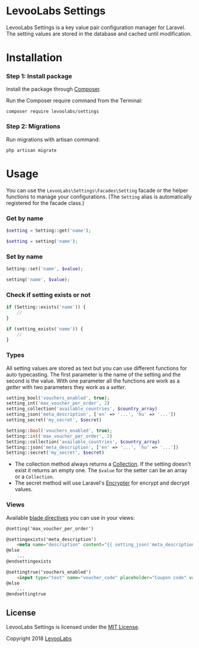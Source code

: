 # LevooLabs Settings

LevooLabs Settings is a key value pair configuration manager for Laravel. The setting values are stored in the database and cached until modification.

# Installation

### Step 1: Install package

Install the package through [Composer](http://getcomposer.org/). 

Run the Composer require command from the Terminal:

    composer require levoolabs/settings
    
### Step 2: Migrations

Run migrations with artisan command:

    php artisan migrate

# Usage

You can use the `LevooLabs\Settings\Facades\Setting` facade or the helper functions to manage your configurations. (The `Setting` alias is automatically registered for the facade class.)

### Get by name

```php
$setting = Setting::get('name');
```
```php
$setting = setting('name');
```

### Set by name

```php
Setting::set('name', $value);
```

```php
setting('name', $value);
```

### Check if setting exists or not

```php
if (Setting::exists('name')) {
    //
}
```

```php
if (setting_exists('name')) {
    //
}
```

### Types

All setting values are stored as text but you can use different functions for auto typecasting. The first parameter is the name of the setting and the second is the value. With one parameter all the functions are work as a *getter* with two parameters they work as a *setter*.

```php
setting_bool('vouchers_enabled', true);
setting_int('max_voucher_per_order', 2)
setting_collection('available_countries', $country_array)
setting_json('meta_description', ['en' => '...', 'hu' => '...'])
setting_secret('my_secret', $secret)
```

```php
Setting::bool('vouchers_enabled', true);
Setting::int('max_voucher_per_order', 2)
Setting::collection('available_countries', $country_array)
Setting::json('meta_description', ['en' => '...', 'hu' => '...'])
Setting::secret('my_secret', $secret)
```

- The collection method always returns a [Collection](https://laravel.com/docs/5.6/collections). If the setting doesn't exist it returns an empty one. The `$value` for the setter can be an array or a `Collection`.
- The secret method will use Laravel's [Encrypter](https://laravel.com/docs/5.6/encryption) for encrypt and decrypt values.

### Views

Available [blade directives](https://laravel.com/docs/5.6/blade) you can use in your views:

```html
@setting('max_voucher_per_order')
```

```html
@settingexists('meta_description')
    <meta name="description" content="{{ setting_json('meta_description')->{App::getLocale()} }}">
@else
    ...
@endsettingexists
```

```html
@settingtrue('vouchers_enabled')
    <input type="text" name="voucher_code" placeholder="Coupon code" value="">
@else
    ...
@endsettingtrue
```

## License

LevooLabs Settings is licensed under the [MIT License](http://opensource.org/licenses/MIT).

Copyright 2018 [LevooLabs](http://levoolabs.com/)
